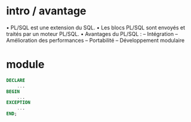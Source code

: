# intro / avantage 
• PL/SQL est une extension du SQL.
• Les blocs PL/SQL sont envoyés et traités par un moteur PL/SQL.
• Avantages du PL/SQL :
	– Intégration
	– Amélioration des performances
	– Portabilité
	– Développement modulaire
# module
``` sql
DECLARE
	...
BEGIN
	...
EXCEPTION
	...
END;
```
